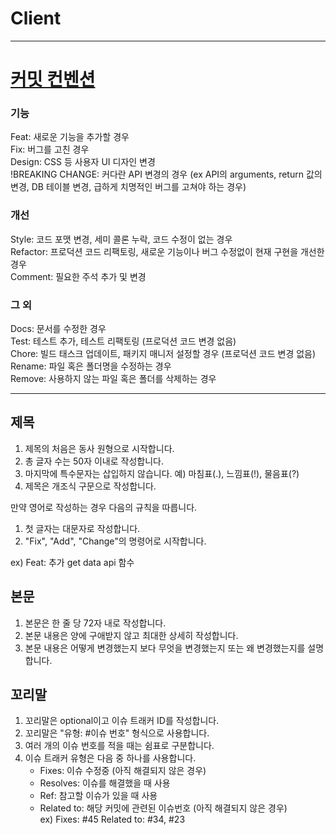 # Client
---
# [커밋 컨벤션](https://overcome-the-limits.tistory.com/6)
### 기능  
Feat: 새로운 기능을 추가할 경우  
Fix: 버그를 고친 경우  
Design: CSS 등 사용자 UI 디자인 변경  
!BREAKING CHANGE: 커다란 API 변경의 경우 (ex API의 arguments, return 값의 변경, DB 테이블 변경, 급하게 치명적인 버그를 고쳐야 하는 경우)  

### 개선
Style: 코드 포맷 변경, 세미 콜론 누락, 코드 수정이 없는 경우  
Refactor: 프로덕션 코드 리팩토링, 새로운 기능이나 버그 수정없이 현재 구현을 개선한 경우  
Comment: 필요한 주석 추가 및 변경  

### 그 외
Docs: 문서를 수정한 경우  
Test: 테스트 추가, 테스트 리팩토링 (프로덕션 코드 변경 없음)  
Chore: 빌드 태스크 업데이트, 패키지 매니저 설정할 경우 (프로덕션 코드 변경 없음)  
Rename: 파일 혹은 폴더명을 수정하는 경우  
Remove: 사용하지 않는 파일 혹은 폴더를 삭제하는 경우

---
## 제목
1. 제목의 처음은 동사 원형으로 시작합니다.  
2. 총 글자 수는 50자 이내로 작성합니다.  
3. 마지막에 특수문자는 삽입하지 않습니다. 예) 마침표(.), 느낌표(!), 물음표(?)  
4. 제목은 개조식 구문으로 작성합니다.  

만약 영어로 작성하는 경우 다음의 규칙을 따릅니다.  
1. 첫 글자는 대문자로 작성합니다.
2. "Fix", "Add", "Change"의 명령어로 시작합니다.

ex) Feat: 추가 get data api 함수  

## 본문
1. 본문은 한 줄 당 72자 내로 작성합니다.  
2. 본문 내용은 양에 구애받지 않고 최대한 상세히 작성합니다.  
3. 본문 내용은 어떻게 변경했는지 보다 무엇을 변경했는지 또는 왜 변경했는지를 설명합니다.  

## 꼬리말
1. 꼬리말은 optional이고 이슈 트래커 ID를 작성합니다.  
2. 꼬리말은 "유형: #이슈 번호" 형식으로 사용합니다.  
3. 여러 개의 이슈 번호를 적을 때는 쉼표로 구분합니다.  
4. 이슈 트래커 유형은 다음 중 하나를 사용합니다.  
    - Fixes: 이슈 수정중 (아직 해결되지 않은 경우)
    - Resolves: 이슈를 해결했을 때 사용
    - Ref: 참고할 이슈가 있을 때 사용
    - Related to: 해당 커밋에 관련된 이슈번호 (아직 해결되지 않은 경우)  
ex) Fixes: #45 Related to: #34, #23
